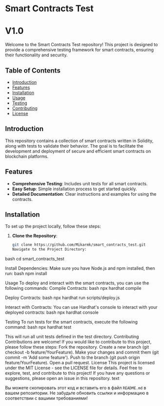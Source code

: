 # Smart Contracts Test
# V1.0

Welcome to the Smart Contracts Test repository! This project is designed to provide a comprehensive testing framework for smart contracts, ensuring their functionality and security.

## Table of Contents

- [Introduction](#introduction)
- [Features](#features)
- [Installation](#installation)
- [Usage](#usage)
- [Testing](#testing)
- [Contributing](#contributing)
- [License](#license)

## Introduction

This repository contains a collection of smart contracts written in Solidity, along with tests to validate their behavior. The goal is to facilitate the development and deployment of secure and efficient smart contracts on blockchain platforms.

## Features

- **Comprehensive Testing**: Includes unit tests for all smart contracts.
- **Easy Setup**: Simple installation process to get started quickly.
- **Detailed Documentation**: Clear instructions and examples for using the contracts.

## Installation

To set up the project locally, follow these steps:

1. **Clone the Repository**:
   ```bash
   git clone https://github.com/Mikarmk/smart_contracts_test.git
   Navigate to the Project Directory:
bash
cd smart_contracts_test

Install Dependencies:
Make sure you have Node.js and npm installed, then run:
bash
npm install

Usage
To deploy and interact with the smart contracts, you can use the following commands:
Compile Contracts:
bash
npx hardhat compile

Deploy Contracts:
bash
npx hardhat run scripts/deploy.js

Interact with Contracts:
You can use Hardhat's console to interact with your deployed contracts:
bash
npx hardhat console

Testing
To run tests for the smart contracts, execute the following command:
bash
npx hardhat test

This will run all unit tests defined in the test directory.
Contributing
Contributions are welcome! If you would like to contribute to this project, please follow these steps:
Fork the repository.
Create a new branch (git checkout -b feature/YourFeature).
Make your changes and commit them (git commit -m 'Add some feature').
Push to the branch (git push origin feature/YourFeature).
Open a pull request.
License
This project is licensed under the MIT License - see the LICENSE file for details. Feel free to explore, test, and contribute to this project! If you have any questions or suggestions, please open an issue in this repository.
text

Вы можете скопировать этот код и вставить его в файл `README.md` в вашем репозитории. Не забудьте обновить ссылки и информацию в соответствии с вашими требованиями!
